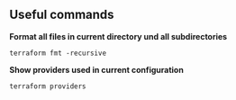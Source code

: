 ## Useful commands

**Format all files in current directory und all subdirectories**

```shell script
terraform fmt -recursive
```

**Show providers used in current configuration**

```shell script
terraform providers
```

